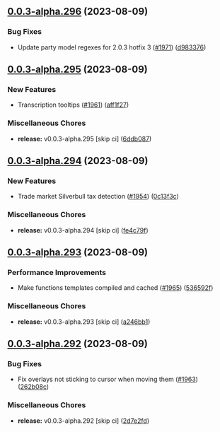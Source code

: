 ## [0.0.3-alpha.296](https://github.com/Wynntils/Artemis/compare/v0.0.3-alpha.295...v0.0.3-alpha.296) (2023-08-09)


### Bug Fixes

* Update party model regexes for 2.0.3 hotfix 3 ([#1971](https://github.com/Wynntils/Artemis/issues/1971)) ([d983376](https://github.com/Wynntils/Artemis/commit/d983376ed573def8969d309e67a8d6a7760eeba7))

## [0.0.3-alpha.295](https://github.com/Wynntils/Artemis/compare/v0.0.3-alpha.294...v0.0.3-alpha.295) (2023-08-09)


### New Features

* Transcription tooltips ([#1961](https://github.com/Wynntils/Artemis/issues/1961)) ([aff1f27](https://github.com/Wynntils/Artemis/commit/aff1f27437d7a2b34f34dcc48fd2fdfd193c85a9))


### Miscellaneous Chores

* **release:** v0.0.3-alpha.295 [skip ci] ([6ddb087](https://github.com/Wynntils/Artemis/commit/6ddb08733dd7b1987a7c9dce9a367d340545c734))

## [0.0.3-alpha.294](https://github.com/Wynntils/Artemis/compare/v0.0.3-alpha.293...v0.0.3-alpha.294) (2023-08-09)


### New Features

* Trade market Silverbull tax detection ([#1954](https://github.com/Wynntils/Artemis/issues/1954)) ([0c13f3c](https://github.com/Wynntils/Artemis/commit/0c13f3cc07da97db7402259d9db50a24ff0a0d57))


### Miscellaneous Chores

* **release:** v0.0.3-alpha.294 [skip ci] ([fe4c79f](https://github.com/Wynntils/Artemis/commit/fe4c79f405e98cbc6948b03114440f82731a263f))

## [0.0.3-alpha.293](https://github.com/Wynntils/Artemis/compare/v0.0.3-alpha.292...v0.0.3-alpha.293) (2023-08-09)


### Performance Improvements

* Make functions templates compiled and cached ([#1965](https://github.com/Wynntils/Artemis/issues/1965)) ([536592f](https://github.com/Wynntils/Artemis/commit/536592f6fcd7c621b4a4b5e423a96fca62a33929))


### Miscellaneous Chores

* **release:** v0.0.3-alpha.293 [skip ci] ([a246bb1](https://github.com/Wynntils/Artemis/commit/a246bb177a5713dab2b464da01b444acee40d658))

## [0.0.3-alpha.292](https://github.com/Wynntils/Artemis/compare/v0.0.3-alpha.291...v0.0.3-alpha.292) (2023-08-09)


### Bug Fixes

* Fix overlays not sticking to cursor when moving them ([#1963](https://github.com/Wynntils/Artemis/issues/1963)) ([262b08c](https://github.com/Wynntils/Artemis/commit/262b08c7feae096f0fd044c6470f7cd054f7b536))


### Miscellaneous Chores

* **release:** v0.0.3-alpha.292 [skip ci] ([2d7e2fd](https://github.com/Wynntils/Artemis/commit/2d7e2fd51e8c0aa16c97dc4efcde937b19485def))

